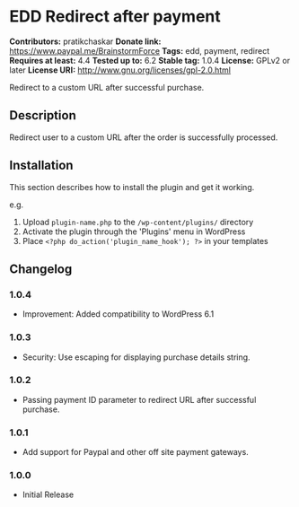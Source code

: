 # EDD Redirect after payment #
**Contributors:** pratikchaskar
**Donate link:** https://www.paypal.me/BrainstormForce
**Tags:** edd, payment, redirect
**Requires at least:** 4.4
**Tested up to:** 6.2
**Stable tag:** 1.0.4
**License:** GPLv2 or later
**License URI:** http://www.gnu.org/licenses/gpl-2.0.html

Redirect to a custom URL after successful purchase.

## Description ##

Redirect user to a custom URL after the order is successfully processed.

## Installation ##

This section describes how to install the plugin and get it working.

e.g.

1. Upload `plugin-name.php` to the `/wp-content/plugins/` directory
1. Activate the plugin through the 'Plugins' menu in WordPress
1. Place `<?php do_action('plugin_name_hook'); ?>` in your templates


## Changelog ##

### 1.0.4 ###
- Improvement: Added compatibility to WordPress 6.1

### 1.0.3 ###
- Security: Use escaping for displaying purchase details string.

### 1.0.2 ###
- Passing payment ID parameter to redirect URL after successful purchase.

### 1.0.1 ###
- Add support for Paypal and other off site payment gateways.

### 1.0.0 ###
- Initial Release
